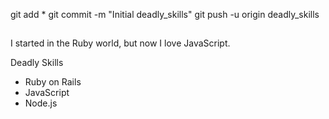 git add *
git commit -m "Initial deadly_skills"
git push -u origin deadly_skills
## 
I started in the Ruby world, but now I love JavaScript.

Deadly Skills

* Ruby on Rails
* JavaScript
* Node.js


